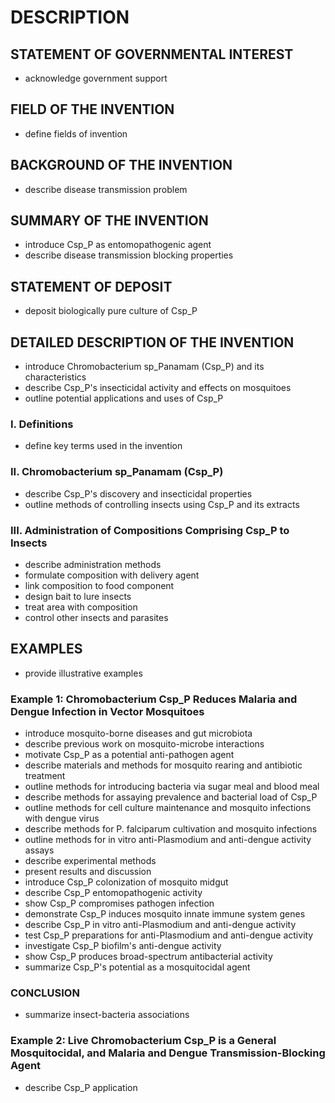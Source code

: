 # DESCRIPTION

## STATEMENT OF GOVERNMENTAL INTEREST

- acknowledge government support

## FIELD OF THE INVENTION

- define fields of invention

## BACKGROUND OF THE INVENTION

- describe disease transmission problem

## SUMMARY OF THE INVENTION

- introduce Csp_P as entomopathogenic agent
- describe disease transmission blocking properties

## STATEMENT OF DEPOSIT

- deposit biologically pure culture of Csp_P

## DETAILED DESCRIPTION OF THE INVENTION

- introduce Chromobacterium sp_Panamam (Csp_P) and its characteristics
- describe Csp_P's insecticidal activity and effects on mosquitoes
- outline potential applications and uses of Csp_P

### I. Definitions

- define key terms used in the invention

### II. Chromobacterium sp_Panamam (Csp_P)

- describe Csp_P's discovery and insecticidal properties
- outline methods of controlling insects using Csp_P and its extracts

### III. Administration of Compositions Comprising Csp_P to Insects

- describe administration methods
- formulate composition with delivery agent
- link composition to food component
- design bait to lure insects
- treat area with composition
- control other insects and parasites

## EXAMPLES

- provide illustrative examples

### Example 1: Chromobacterium Csp_P Reduces Malaria and Dengue Infection in Vector Mosquitoes

- introduce mosquito-borne diseases and gut microbiota
- describe previous work on mosquito-microbe interactions
- motivate Csp_P as a potential anti-pathogen agent
- describe materials and methods for mosquito rearing and antibiotic treatment
- outline methods for introducing bacteria via sugar meal and blood meal
- describe methods for assaying prevalence and bacterial load of Csp_P
- outline methods for cell culture maintenance and mosquito infections with dengue virus
- describe methods for P. falciparum cultivation and mosquito infections
- outline methods for in vitro anti-Plasmodium and anti-dengue activity assays
- describe experimental methods
- present results and discussion
- introduce Csp_P colonization of mosquito midgut
- describe Csp_P entomopathogenic activity
- show Csp_P compromises pathogen infection
- demonstrate Csp_P induces mosquito innate immune system genes
- describe Csp_P in vitro anti-Plasmodium and anti-dengue activity
- test Csp_P preparations for anti-Plasmodium and anti-dengue activity
- investigate Csp_P biofilm's anti-dengue activity
- show Csp_P produces broad-spectrum antibacterial activity
- summarize Csp_P's potential as a mosquitocidal agent

### CONCLUSION

- summarize insect-bacteria associations

### Example 2: Live Chromobacterium Csp_P is a General Mosquitocidal, and Malaria and Dengue Transmission-Blocking Agent

- describe Csp_P application

